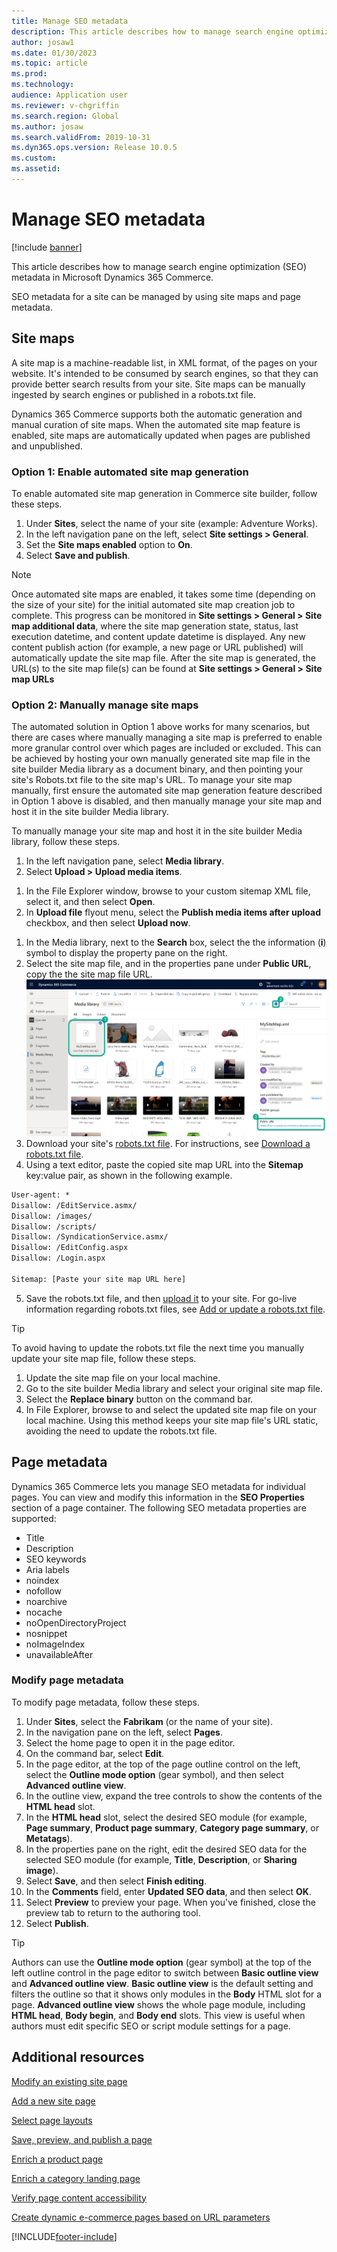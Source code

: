 ```yaml
---
title: Manage SEO metadata
description: This article describes how to manage search engine optimization (SEO) metadata in Microsoft Dynamics 365 Commerce.
author: josaw1
ms.date: 01/30/2023
ms.topic: article
ms.prod: 
ms.technology: 
audience: Application user
ms.reviewer: v-chgriffin
ms.search.region: Global
ms.author: josaw
ms.search.validFrom: 2019-10-31
ms.dyn365.ops.version: Release 10.0.5
ms.custom: 
ms.assetid: 
---
```


# Manage SEO metadata

[!include [banner](includes/banner.md)]

This article describes how to manage search engine optimization (SEO) metadata in Microsoft Dynamics 365 Commerce.

SEO metadata for a site can be managed by using site maps and page metadata.
	
## Site maps

A site map is a machine-readable list, in XML format, of the pages on your website. It's intended to be consumed by search engines, so that they can provide better search results from your site. Site maps can be manually ingested by search engines or published in a robots.txt file.

Dynamics 365 Commerce supports both the automatic generation and manual curation of site maps. When the automated site map feature is enabled, site maps are automatically updated when pages are published and unpublished.

### Option 1: Enable automated site map generation

To enable automated site map generation in Commerce site builder, follow these steps.

1. Under **Sites**, select the name of your site (example: Adventure Works).
1. In the left navigation pane on the left, select **Site settings \> General**.
1. Set the **Site maps enabled** option to **On**.
1. Select **Save and publish**.

> [!NOTE]
> Once automated site maps are enabled, it takes some time (depending on the size of your site) for the initial automated site map creation job to complete. This progress can be monitored in **Site settings > General > Site map additional data**, where the site map generation state, status, last execution datetime, and content update datetime is displayed. Any new content publish action (for example, a new page or URL published) will automatically update the site map file. After the site map is generated, the URL(s) to the site map file(s) can be found at **Site settings > General > Site map URLs**

### Option 2: Manually manage site maps

The automated solution in Option 1 above works for many scenarios, but there are cases where manually managing a site map is preferred to enable more granular control over which pages are included or excluded. This can be achieved by hosting your own manually generated site map file in the site builder Media library as a document binary, and then pointing your site's Robots.txt file to the site map's URL. To manage your site map manually, first ensure the automated site map generation feature described in Option 1 above is disabled, and then manually manage your site map and host it in the site builder Media library.

To manually manage your site map and host it in the site builder Media library, follow these steps.

1. In the left navigation pane, select **Media library**. 
1. Select **Upload \> Upload media items**.
<!--    ![Upload into media library](./media/manual-sitemap-1.png)-->
1. In the File Explorer window, browse to your custom sitemap XML file, select it, and then select **Open**.  
1. In **Upload file** flyout menu, select the **Publish media items after upload** checkbox, and then select **Upload now**.
<!--    ![Upload into media library](./media/manual-sitemap-2.png)-->
1. In the Media library, next to the **Search** box, select the the information (**i**) symbol to display the property pane on the right. 
1. Select the site map file, and in the properties pane under **Public URL**, copy the the site map file URL. 
![Upload into media library](./media/manual-sitemap-3.png) 
1. Download your site's [robots.txt file](go-live/add-robots-txt.md). For instructions, see [Download a robots.txt file](manage-robots-txt-files.md#download-a-robotstxt-file). 
1. Using a text editor, paste the copied site map URL into the **Sitemap** key:value pair, as shown in the following example.


```txt
User-agent: *
Disallow: /EditService.asmx/
Disallow: /images/
Disallow: /scripts/
Disallow: /SyndicationService.asmx/
Disallow: /EditConfig.aspx
Disallow: /Login.aspx

Sitemap: [Paste your site map URL here]
```

5. Save the robots.txt file, and then [upload it](manage-robots-txt-files.md#upload-a-robotstxt-file) to your site. For go-live information regarding robots.txt files, see [Add or update a robots.txt file](go-live/add-robots-txt.md).

> [!TIP]
> To avoid having to update the robots.txt file the next time you manually update your site map file, follow these steps.
> 1. Update the site map file on your local machine.
> 1. Go to the site builder Media library and select your original site map file. 
> 1. Select the **Replace binary** button on the command bar. 
> 1. In File Explorer, browse to and select the updated site map file on your local machine. Using this method keeps your site map file's URL static, avoiding the need to update the robots.txt file.

## Page metadata

Dynamics 365 Commerce lets you manage SEO metadata for individual pages. You can view and modify this information in the **SEO Properties** section of a page container. The following SEO metadata properties are supported:

- Title
- Description
- SEO keywords
- Aria labels
- noindex
- nofollow
- noarchive
- nocache
- noOpenDirectoryProject
- nosnippet
- noImageIndex
- unavailableAfter

### Modify page metadata

To modify page metadata, follow these steps.
1. Under **Sites**, select the **Fabrikam** (or the name of your site).
1. In the navigation pane on the left, select **Pages**.
1. Select the home page to open it in the page editor.
1. On the command bar, select **Edit**.
1. In the page editor, at the top of the page outline control on the left, select the **Outline mode option** (gear symbol), and then select **Advanced outline view**.
1. In the outline view, expand the tree controls to show the contents of the **HTML head** slot.
1. In the **HTML head** slot, select the desired SEO module (for example, **Page summary**, **Product page summary**, **Category page summary**, or **Metatags**).
1. In the properties pane on the right, edit the desired SEO data for the selected SEO module (for example, **Title**, **Description**, or **Sharing image**).
1. Select **Save**, and then select **Finish editing**.
1. In the **Comments** field, enter **Updated SEO data**, and then select **OK**.
1. Select **Preview** to preview your page. When you've finished, close the preview tab to return to the authoring tool.
1. Select **Publish**.

> [!TIP]
> Authors can use the **Outline mode option** (gear symbol) at the top of the left outline control in the page editor to switch between **Basic outline view** and **Advanced outline view**. **Basic outline view** is the default setting and filters the outline so that it shows only modules in the **Body** HTML slot for a page. **Advanced outline view** shows the whole page module, including **HTML head**, **Body begin**, and **Body end** slots. This view is useful when authors must edit specific SEO or script module settings for a page.

## Additional resources

[Modify an existing site page](modify-existing-page.md)

[Add a new site page](add-new-page.md)

[Select page layouts](select-page-layouts.md)

[Save, preview, and publish a page](save-preview-publish-page.md)

[Enrich a product page](enrich-product-page.md)

[Enrich a category landing page](enrich-category-page.md)

[Verify page content accessibility](verify-accessibility.md)

[Create dynamic e-commerce pages based on URL parameters](create-dynamic-pages.md)


[!INCLUDE[footer-include](../includes/footer-banner.md)]
